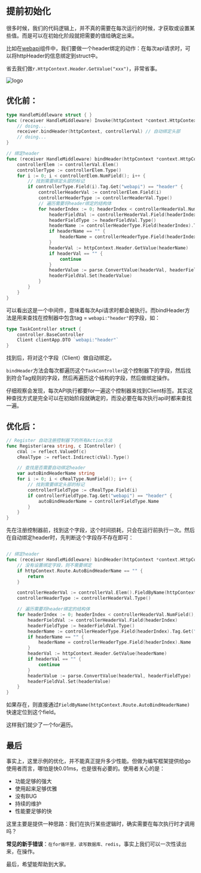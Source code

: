 # `提前初始化`
很多时候，我们的代码逻辑上，并不真的需要在每次运行的时候，才获取或设置某些值。而是可以在初始化阶段就把需要的值给确定出来。

比如在[webapi](https://github.com/farseer-go/webapi)组件中，我们要做一个header绑定的动作：在每次api请求时，可以将httpHeader的信息绑定到struct中。

省去我们做`r.HttpContext.Header.GetValue("xxx")`，非常省事。

![logo](/images/autoBindHeader.png)
## 优化前：
```go
type HandleMiddleware struct { }
func (receiver HandleMiddleware) Invoke(httpContext *context.HttpContext) {
    // doing...
	receiver.bindHeader(httpContext, controllerVal) // 自动绑定头部
	// doing...
}

// 绑定header
func (receiver HandleMiddleware) bindHeader(httpContext *context.HttpContext, controllerVal reflect.Value) {
    controllerElem := controllerVal.Elem()
    controllerType := controllerElem.Type()
    for i := 0; i < controllerElem.NumField(); i++ {
        // 找到需要绑定头部的标记
        if controllerType.Field(i).Tag.Get("webapi") == "header" {
            controllerHeaderVal := controllerElem.Field(i)
            controllerHeaderType := controllerHeaderVal.Type()
            // 遍历需要将header绑定的结构体
            for headerIndex := 0; headerIndex < controllerHeaderVal.NumField(); headerIndex++ {
                headerFieldVal := controllerHeaderVal.Field(headerIndex)
                headerFieldType := headerFieldVal.Type()
                headerName := controllerHeaderType.Field(headerIndex).Tag.Get("webapi")
                if headerName == "" {
                    headerName = controllerHeaderType.Field(headerIndex).Name
                }
                headerVal := httpContext.Header.GetValue(headerName)
                if headerVal == "" {
                    continue
                }
                headerValue := parse.ConvertValue(headerVal, headerFieldType)
                headerFieldVal.Set(headerValue)
            }
        }
    }
}
```

可以看出这是一个中间件，意味着每次Api请求时都会被执行。而bindHeader方法是用来查找在控制器中包含tag = `webapi:"header"`的字段，如：
```go
type TaskController struct {
	controller.BaseController
	Client clientApp.DTO `webapi:"header"`
}
```
找到后，将对这个字段（Client）做自动绑定。

`bindHeader`方法会每次都遍历这个`TaskController`这个控制器下的字段，然后找到符合Tag规则的字段，然后再遍历这个结构的字段，然后做绑定操作。

仔细观察会发现，每次API执行都要for一遍这个控制器来找到Client标签。其实这种查找方式是完全可以在初始阶段就确定的，而没必要在每次执行api时都来查找一遍。

## 优化后：
```go
// Register 自动注册控制器下的所有Action方法
func Register(area string, c IController) {
	cVal := reflect.ValueOf(c)
	cRealType := reflect.Indirect(cVal).Type()

	// 查找是否需要自动绑定header
	var autoBindHeaderName string
	for i := 0; i < cRealType.NumField(); i++ {
		// 找到需要绑定头部的标记
		controllerFieldType := cRealType.Field(i)
		if controllerFieldType.Tag.Get("webapi") == "header" {
			autoBindHeaderName = controllerFieldType.Name
		}
	}
}
```
先在注册控制器前，找到这个字段，这个时间损耗，只会在运行前执行一次。然后在自动绑定header时，先判断这个字段存不存在即可：

```go

// 绑定header
func (receiver HandleMiddleware) bindHeader(httpContext *context.HttpContext, controllerVal reflect.Value) {
	// 没有设置绑定字段，则不需要绑定
	if httpContext.Route.AutoBindHeaderName == "" {
		return
	}

	controllerHeaderVal := controllerVal.Elem().FieldByName(httpContext.Route.AutoBindHeaderName)
	controllerHeaderType := controllerHeaderVal.Type()

	// 遍历需要将header绑定的结构体
	for headerIndex := 0; headerIndex < controllerHeaderVal.NumField(); headerIndex++ {
		headerFieldVal := controllerHeaderVal.Field(headerIndex)
		headerFieldType := headerFieldVal.Type()
		headerName := controllerHeaderType.Field(headerIndex).Tag.Get("webapi")
		if headerName == "" {
			headerName = controllerHeaderType.Field(headerIndex).Name
		}
		headerVal := httpContext.Header.GetValue(headerName)
		if headerVal == "" {
			continue
		}
		headerValue := parse.ConvertValue(headerVal, headerFieldType)
		headerFieldVal.Set(headerValue)
	}
}
```
如果存在，则直接通过`FieldByName(httpContext.Route.AutoBindHeaderName)`快速定位到这个field。

这样我们就少了一个for遍历。

## 最后
事实上，这里示例的优化，并不能真正提升多少性能。但做为编写框架提供给go使用者而言，哪怕是快0.01ms，也是很有必要的。使用者关心的是：
- 功能足够的强大
- 使用起来足够优雅
- 没有BUG
- 持续的维护
- 性能要足够的快

这里主要是提供一种思路：我们在执行某些逻辑时，确实需要在每次执行时才调用吗？

**常见的新手错误**：`在for循环里，读写数据库、redis`，事实上我们可以一次性读出来，在操作。

最后，希望能帮助到大家。